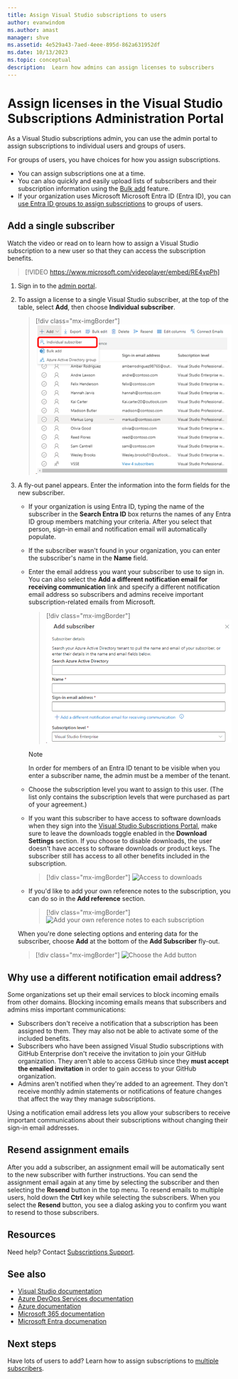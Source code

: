 ```yaml
---
title: Assign Visual Studio subscriptions to users
author: evanwindom
ms.author: amast
manager: shve
ms.assetid: 4e529a43-7aed-4eee-895d-862a631952df
ms.date: 10/13/2023
ms.topic: conceptual
description:  Learn how admins can assign licenses to subscribers
---
```


# Assign licenses in the Visual Studio Subscriptions Administration Portal

As a Visual Studio subscriptions admin, you can use the admin portal to assign subscriptions to individual users and groups of users.

For groups of users, you have choices for how you assign subscriptions.  
+ You can assign subscriptions one at a time.
+ You can also quickly and easily upload lists of subscribers and their subscription information using the [Bulk add](assign-license-bulk.md) feature.
+ If your organization uses Microsoft Microsoft Entra ID (Entra ID), you can [use Entra ID groups to assign subscriptions](./assign-license-bulk.md#use-entra-id-groups-to-assign-subscriptions) to groups of users.  


## Add a single subscriber

Watch the video or read on to learn how to assign a Visual Studio subscription to a new user so that they can access the subscription benefits.
 

> [!VIDEO https://www.microsoft.com/videoplayer/embed/RE4vpPh]


1. Sign in to the [admin portal](https://manage.visualstudio.com).
2. To assign a license to a single Visual Studio subscriber, at the top of the table, select **Add**, then choose **Individual subscriber**.
   > [!div class="mx-imgBorder"]
   > ![Add a single subscriber](_img/assign-license-add/add-subscriber-individual.png "Screenshot of the subscriber list in the manage portal. Individual subscriber in the add menu is highlighted.")
3. A fly-out panel appears.  Enter the information into the form fields for the new subscriber. 
   + If your organization is using Entra ID, typing the name of the subscriber in the **Search Entra ID** box returns the names of any Entra ID group members matching your criteria.  After you select that person, sign-in email and notification email will automatically populate.  
   + If the subscriber wasn't found in your organization, you can enter the subscriber's name in the **Name** field.  
   + Enter the email address you want your subscriber to use to sign in.  You can also select the **Add a different notification email for receiving communication** link and specify a different notification email address so subscribers and admins receive important subscription-related emails from Microsoft.
      > [!div class="mx-imgBorder"]
      > ![Subscriber details](_img/assign-license-add/subscriber-details.png "Screenshot of the Add subsriber dialog showing fields for subscriber details.")

      > [!NOTE]
      > In order for members of an Entra ID tenant to be visible when you enter a subscriber name, the admin must be a member of the tenant. 
   + Choose the subscription level you want to assign to this user.  (The list only contains the subscription levels that were purchased as part of your agreement.)  
   + If you want this subscriber to have access to software downloads when they sign into the [Visual Studio Subscriptions Portal](https://my.visualstudio.com?wt.mc_id=o~msft~docs), make sure to leave the downloads toggle enabled in the **Download Settings** section. If you choose to disable downloads, the user doesn't have access to software downloads or product keys.  The subscriber still has access to all other benefits included in the subscription.
     > [!div class="mx-imgBorder"]
     > ![Access to downloads](media/access-to-downloads.png "Screenshot of the download settings option dialog.  Allow is selected by default.")

   + If you'd like to add your own reference notes to the subscription, you can do so in the **Add reference** section.
      > [!div class="mx-imgBorder"]
      > ![Add your own reference notes to each subscription](media/add-subscriber-reference-notes.png "Screenshot of the reference field used for making notes about the assignment.")

    When you're done selecting options and entering data for the subscriber, choose **Add** at the bottom of the **Add Subscriber** fly-out.
      > [!div class="mx-imgBorder"]
      > ![Choose the Add button](media/add-button.png "Screenshot of the bottom of the Add subscriber dialog showing the Add button.")

## Why use a different notification email address?

Some organizations set up their email services to block incoming emails from other domains.  Blocking incoming emails means that subscribers and admins miss important communications:
  + Subscribers don't receive a notification that a subscription has been assigned to them.  They may also not be able to activate some of the included benefits.  
  + Subscribers who have been assigned Visual Studio subscriptions with GitHub Enterprise don't receive the invitation to join your GitHub organization. They aren't able to access GitHub since they **must accept the emailed invitation** in order to gain access to your GitHub organization. 
  + Admins aren't notified when they're added to an agreement.  They don't receive monthly admin statements or notifications of feature changes that affect the way they manage subscriptions.

Using a notification email address lets you allow your subscribers to receive important communications about their subscriptions without changing their sign-in email addresses.  

## Resend assignment emails

After you add a subscriber, an assignment email will be automatically sent to the new subscriber with further instructions. You can send the assignment email again at any time by selecting the subscriber and then selecting the **Resend** button in the top menu.  To resend emails to multiple users, hold down the **Ctrl** key while selecting the subscribers.  When you select the **Resend** button, you see a dialog asking you to confirm you want to resend to those subscribers.  


## Resources

Need help?  Contact [Subscriptions Support](https://aka.ms/vsadminhelp).

## See also

+ [Visual Studio documentation](/visualstudio/)
+ [Azure DevOps Services documentation](/azure/devops/)
+ [Azure documentation](/azure/)
+ [Microsoft 365 documentation](/microsoft-365/)
+ [Microsoft Entra documenation](https://learn.microsoft.com/entra/)

## Next steps

Have lots of users to add?  Learn how to assign subscriptions to [multiple subscribers](assign-license-bulk.md).
